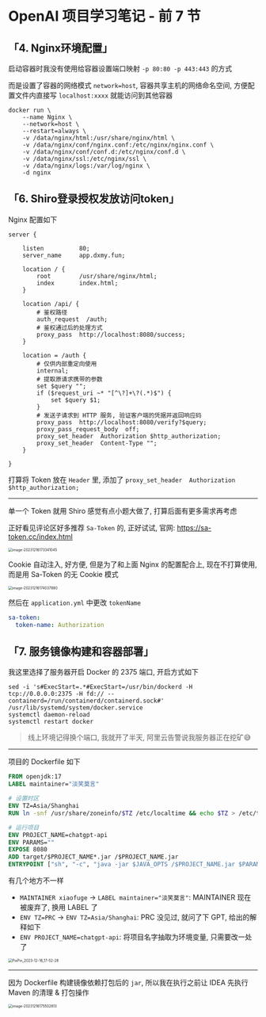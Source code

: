 # OpenAI 项目学习笔记 - 前 7 节

## 「4. Nginx环境配置」

启动容器时我没有使用给容器设置端口映射 `-p 80:80 -p 443:443` 的方式

而是设置了容器的网络模式 `network=host`, 容器共享主机的网络命名空间, 方便配置文件内直接写 `localhost:xxxx` 就能访问到其他容器

```shell
docker run \
    --name Nginx \
    --network=host \
    --restart=always \
    -v /data/nginx/html:/usr/share/nginx/html \
    -v /data/nginx/conf/nginx.conf:/etc/nginx/nginx.conf \
    -v /data/nginx/conf/conf.d:/etc/nginx/conf.d \
    -v /data/nginx/ssl:/etc/nginx/ssl \
    -v /data/nginx/logs:/var/log/nginx \
    -d nginx
```

## 「6. Shiro登录授权发放访问token」

Nginx 配置如下

```nginx
server {

    listen          80;
    server_name     app.dxmy.fun;

    location / {
        root        /usr/share/nginx/html;
        index       index.html;
    }

    location /api/ {
        # 鉴权路径
        auth_request  /auth;
        # 鉴权通过后的处理方式
        proxy_pass  http://localhost:8080/success;
    }

    location = /auth {
        # 仅供内部重定向使用
        internal;
        # 提取原请求携带的参数
        set $query "";
        if ($request_uri ~* "[^\?]+\?(.*)$") {
            set $query $1;
        }
        # 发送子请求到 HTTP 服务, 验证客户端的凭据并返回响应码
        proxy_pass  http://localhost:8080/verify?$query;
        proxy_pass_request_body  off;
        proxy_set_header  Authorization $http_authorization;
        proxy_set_header  Content-Type "";
    }

}
```

打算将 Token 放在 `Header` 里, 添加了 `proxy_set_header  Authorization $http_authorization;`

---

单一个 Token 就用 Shiro 感觉有点小题大做了, 打算后面有更多需求再考虑

正好看见评论区好多推荐 `Sa-Token` 的, 正好试试, 官网: https://sa-token.cc/index.html

<img src="./img/OpenAI-前9节/image-20231216173341045.png" alt="image-20231216173341045" style="zoom:50%;" />

Cookie 自动注入, 好方便, 但是为了和上面 Nginx 的配置配合上, 现在不打算使用, 而是用 Sa-Token 的无 Cookie 模式

<img src="./img/OpenAI-前9节/image-20231216174037880.png" alt="image-20231216174037880" style="zoom:50%;" />

然后在 `application.yml` 中更改 `tokenName`

```yml
sa-token:
  token-name: Authorization
```

## 「7. 服务镜像构建和容器部署」

我这里选择了服务器开启 Docker 的 2375 端口, 开启方式如下

```shell
sed -i 's#ExecStart=.*#ExecStart=/usr/bin/dockerd -H tcp://0.0.0.0:2375 -H fd:// --containerd=/run/containerd/containerd.sock#' /usr/lib/systemd/system/docker.service
systemctl daemon-reload
systemctl restart docker
```

> 线上环境记得换个端口, 我就开了半天, 阿里云告警说我服务器正在挖矿😅

---

项目的 Dockerfile 如下

```dockerfile
FROM openjdk:17
LABEL maintainer="淡笑莫言"

# 设置时区
ENV TZ=Asia/Shanghai
RUN ln -snf /usr/share/zoneinfo/$TZ /etc/localtime && echo $TZ > /etc/timezone

# 运行项目
ENV PROJECT_NAME=chatgpt-api
ENV PARAMS=""
EXPOSE 8080
ADD target/$PROJECT_NAME*.jar /$PROJECT_NAME.jar
ENTRYPOINT ["sh", "-c", "java -jar $JAVA_OPTS /$PROJECT_NAME.jar $PARAMS"]
```

有几个地方不一样

- `MAINTAINER xiaofuge` -> `LABEL maintainer="淡笑莫言"`: MAINTAINER 现在被废弃了, 换用 LABEL 了
- `ENV TZ=PRC` -> `ENV TZ=Asia/Shanghai`: PRC 没见过, 就问了下 GPT, 给出的解释如下
- `ENV PROJECT_NAME=chatgpt-api`: 将项目名字抽取为环境变量, 只需要改一处了

<img src="./img/OpenAI-前9节/PixPin_2023-12-16_17-52-28.png" alt="PixPin_2023-12-16_17-52-28" style="zoom:50%;" />

---

因为 Dockerfile 构建镜像依赖打包后的 `jar`, 所以我在执行之前让 IDEA 先执行 Maven 的清理 & 打包操作

<img src="./img/OpenAI-前9节/image-20231216175502813.png" alt="image-20231216175502813" style="zoom:50%;" />
